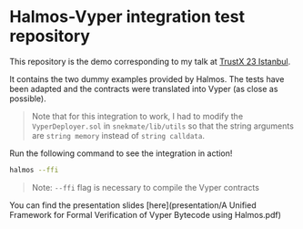 # Halmos-Vyper integration test repository

This repository is the demo corresponding to my talk at [TrustX 23 Istanbul](https://www.secureum.xyz/trustx/).

It contains the two dummy examples provided by Halmos. The tests have been adapted and the contracts were translated into Vyper (as close as possible).

> Note that for this integration to work, I had to modify the `VyperDeployer.sol` in `snekmate/lib/utils` so that the string arguments are `string memory` instead of `string calldata`.

Run the following command to see the integration in action!

```bash
halmos --ffi
```

> Note: `--ffi` flag is necessary to compile the Vyper contracts

You can find the presentation slides [here](presentation/A Unified Framework for Formal Verification of Vyper Bytecode using Halmos.pdf)
